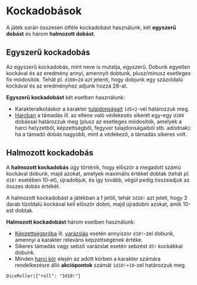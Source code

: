 # Kockadobások

A játék során összesen ötféle kockadobást használunk, két **egyszerű dobást** és három **halmozott dobást**.

## Egyszerű kockadobás

Az egyszerű kockadobás, mint neve is mutatja, egyszerű. Dobunk egyetlen kockával és az eredmény annyi, amennyit dobtunk, plusz/minusz esetleges fix módosítók. Tehát pl. `d100+28` azt jelenti, hogy dobjunk egy százoldalú kockával és az eredményhez adjunk hozzá 28-at.

**Egyszerű kockadobást** két esetben használunk:

- Karakteralkotáskor a karakter [tulajdonságait](character:abilities) `1d5+2`-vel határozzuk meg.
- [Harcban](rule:combat) a támadás ill. az ellene való védekezés sikerét egy-egy `d100` dobással határozzuk meg (plusz az esetleges módosítók, amelyek a harci helyzetből, képzettségből, fegyver tulajdonságaiból stb. adódnak): ha a támadó dobás nagyobb, mint a védekező, a támadás sikeres volt.

## Halmozott kockadobás

A **halmozott kockadobás** úgy történik, hogy először a megadott számú kockával dobunk, majd azokat, amelyek maximális értéket dobtak (tehát pl. `d10!` esetében 10-et), újradobjuk, és így tovább, végül pedig összeadjuk az összes dobás értékét.
 
A halmozott kockadobást a játékban a **!** jelöli, tehát `3d10!` azt jeleti, hogy 3 darab tízoldalú kockával kell először dobni, majd újradobni azokat, amik 10-est dobtak.

**Halmozott kockadobást** három esetben használunk:

- [Képzettségpróba](rule:skill_check) ill. [varázslás](rule:magic) esetén annyiszor `d10!`-zel dobunk, amennyi a karakter releváns képzettségének értéke.
- Sikeres támadás vagy sebző varázslat esetén sebzést `d5!` kockákkal dobunk.
- Minden [harci kör](rule:combat) elején az adott körben a karakter számára rendelkezésre álló **akciópontok** számát `1d10!+10`-zel határozzuk meg.

`DiceRoller|{"roll": "3d10!"}`